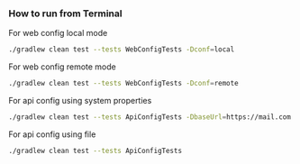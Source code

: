 ### How to run from Terminal
For web config local mode
```bash
./gradlew clean test --tests WebConfigTests -Dconf=local
```
For web config remote mode
```bash
./gradlew clean test --tests WebConfigTests -Dconf=remote
```

For api config using system properties
```bash
./gradlew clean test --tests ApiConfigTests -DbaseUrl=https://mail.com -Dtoken=123 
```
For api config using file
```bash
./gradlew clean test --tests ApiConfigTests
```
